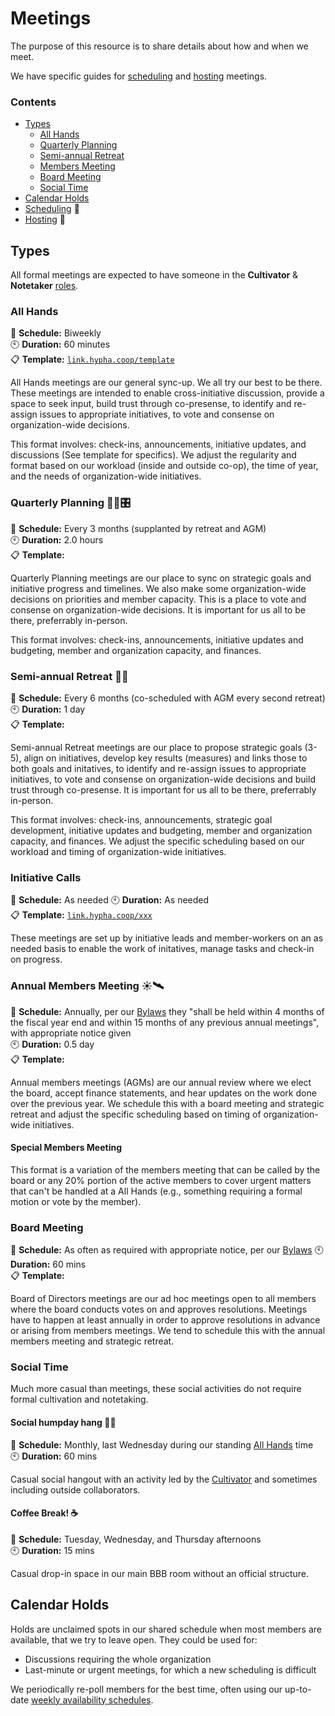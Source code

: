 # Meetings

The purpose of this resource is to share details about how and when we
meet.

We have specific guides for [scheduling][scheduling] and
[hosting][hosting] meetings.

### Contents

- [Types](#types)
  - [All Hands](#all-hands)
  - [Quarterly Planning](#quarterly-planning-🐛🌱🎛️)
  - [Semi-annual Retreat](#semi-annual-retreat-🌴🍹)
  - [Members Meeting](#annual-members-meeting-☀️🛰️)
  - [Board Meeting](#board-meeting)
  - [Social Time](#social-time)
- [Calendar Holds](#calendar-holds)
- [Scheduling][scheduling] 🔗
- [Hosting][hosting] 🔗


## Types

All formal meetings are expected to have someone in the **Cultivator** &
**Notetaker** [roles][roles].


### All Hands

📆 **Schedule:** Biweekly  
🕙 **Duration:** 60 minutes   
📋 **Template:** [`link.hypha.coop/template`](https://link.hypha.coop/template)

All Hands meetings are our general sync-up. We all try our best to be there. These meetings are intended to enable cross-initiative discussion, provide a space to seek input, build trust through co-presense, to identify and re-assign issues to appropriate initiatives, to vote and consense on organization-wide decisions. 

This format involves: check-ins, announcements, initiative updates, and discussions (See template for specifics). We adjust the regularity and format based on our workload (inside and outside co-op), the time of year, and the needs of organization-wide initiatives.


### Quarterly Planning 🐛🌱🎛️ 

📆 **Schedule:** Every 3 months (supplanted by retreat and AGM)   
🕙 **Duration:** 2.0 hours   
📋 **Template:** 

Quarterly Planning meetings are our place to sync on strategic goals and initiative progress and timelines. We also make some organization-wide decisions on priorities and member capacity. This is a place to vote and consense on organization-wide decisions. It is important for us all to be there, preferrably in-person. 

This format involves: check-ins, announcements, initiative updates and budgeting, member and organization capacity, and finances.


### Semi-annual Retreat 🌴🍹

📆 **Schedule:** Every 6 months (co-scheduled with AGM every second retreat)   
🕙 **Duration:** 1 day   
📋 **Template:** 

Semi-annual Retreat meetings are our place to propose strategic goals (3-5), align on initiatives, develop key results (measures) and links those to both goals and initatives, to identify and re-assign issues to appropriate initiatives, to vote and consense on organization-wide decisions and build trust through co-presense. 
It is important for us all to be there, preferrably in-person.

This format involves: check-ins, announcements, strategic goal development, initiative updates and budgeting, member and organization capacity, and finances. We adjust the specific scheduling based on our workload and timing of organization-wide initiatives.


### Initiative Calls

📆 **Schedule:** As needed
🕙 **Duration:** As needed  
📋 **Template:** [`link.hypha.coop/xxx`](https://link.hypha.coop/xxx)

These meetings are set up by initiative leads and member-workers on an as needed basis to enable the work of initatives, manage tasks and check-in on progress.


### Annual Members Meeting ☀️🛰️

📆 **Schedule:** Annually, per our [Bylaws](https://handbook.hypha.coop/bylaws.md#3-member-meetings) they "shall be held within 4 months of the fiscal year end and within 15 months of any previous annual meetings", with appropriate notice given  
🕙 **Duration:** 0.5 day  
📋 **Template:**  

Annual members meetings (AGMs) are our annual review where we elect the board, accept finance statements, and hear updates on the work done over the previous year. We schedule this with a board meeting and strategic retreat and adjust the specific scheduling based on timing of organization-wide initiatives.

#### Special Members Meeting

This format is a variation of the members meeting that can be called by the board or any 20% portion of the active members to cover urgent matters that can't be handled at a All Hands (e.g., something requiring a formal motion or vote by the member).


### Board Meeting

📆 **Schedule:** As often as required with appropriate notice, per our [Bylaws](https://handbook.hypha.coop/bylaws.md#4-board-of-directors)
🕙 **Duration:** 60 mins  
📋 **Template:** 

Board of Directors meetings are our ad hoc meetings open to all members where the board conducts votes on and approves resolutions. Meetings have to happen at least annually in order to approve resolutions in advance or arising from members meetings. We tend to schedule this with the annual members meeting and strategic retreat.


### Social Time 

Much more casual than meetings, these social activities do not require formal cultivation and notetaking.

#### Social humpday hang 🍄🌻

📆 **Schedule:** Monthly, last Wednesday during our standing [All Hands](#all-hands) time  
🕙 **Duration:** 60 mins  

Casual social hangout with an activity led by the [Cultivator][cultivator] and sometimes including outside collaborators.

#### Coffee Break! ☕

📆 **Schedule:** Tuesday, Wednesday, and Thursday afternoons  
🕙 **Duration:** 15 mins  

Casual drop-in space in our main BBB room without an official structure.


## Calendar Holds

Holds are unclaimed spots in our shared schedule when most members are
available, that we try to leave open. They could be used for:

- Discussions requiring the whole organization
- Last-minute or urgent meetings, for which a new scheduling is
  difficult

We periodically re-poll members for the best time, often using our
up-to-date [weekly availability schedules][schedules].

   [roles]: /roles.md
   [cultivator]: /roles.md#cultivator-aka-meeting-chair
   [bylaws]: /bylaws.md#3-member-meetings
   [scheduling]: /guides.md#scheduling-a-meeting
   [hosting]: /guides.md#hosting-a-meeting
   [availability]: https://link.hypha.coop/availability
   [schedules]: https://link.hypha.coop/schedules
   [meetings]: https://link.hypha.coop/meetings
   [template]: https://link.hypha.coop/template
